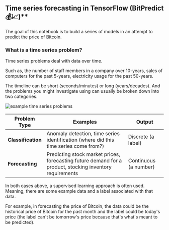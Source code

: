 ## Time series forecasting in TensorFlow (BitPredict 💰📈)**
The goal of this notebook is to build a series of models in an attempt to predict the price of Bitcoin.

### What is a time series problem?

Time series problems deal with data over time.

Such as, the number of staff members in a company over 10-years, sales of computers for the past 5-years, electricity usage for the past 50-years.

The timeline can be short (seconds/minutes) or long (years/decades). And the problems you might investigate using can usually be broken down into two categories.

![example time series problems](https://raw.githubusercontent.com/mrdbourke/tensorflow-deep-learning/main/images/10-example-time-series-problems.png)

| Problem Type | Examples | Output |
| ----- | ----- | ----- |
| **Classification** | Anomaly detection, time series identification (where did this time series come from?) | Discrete (a label) |
| **Forecasting** | Predicting stock market prices, forecasting future demand for a product, stocking inventory requirements | Continuous (a number) |

In both cases above, a supervised learning approach is often used. Meaning, there are some example data and a label associated with that data.

For example, in forecasting the price of Bitcoin, the data could be the historical price of Bitcoin for the past month and the label could be today's price (the label can't be tomorrow's price because that's what's meant to be predicted).
